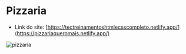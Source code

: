 # Pizzaria
* Link do site: [https://tectreinamentoshtmlecsscompleto.netlify.app/](https://pizzariaqueromais.netlify.app/)

![pizzaria](https://user-images.githubusercontent.com/83989931/186266537-a3b40088-6c19-4bd6-bb7a-19d08169feec.png)
